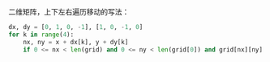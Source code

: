 二维矩阵，上下左右遍历移动的写法：

```python
dx, dy = [0, 1, 0, -1], [1, 0, -1, 0]
for k in range(4):
    nx, ny = x + dx[k], y + dy[k]   
    if 0 <= nx < len(grid) and 0 <= ny < len(grid[0]) and grid[nx][ny] == (限制条件):
```
